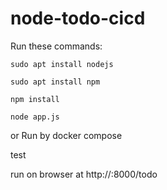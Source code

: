 # node-todo-cicd

Run these commands:


`sudo apt install nodejs`


`sudo apt install npm`


`npm install`

`node app.js`

or Run by docker compose

test


run on browser at http://<IP>:8000/todo
